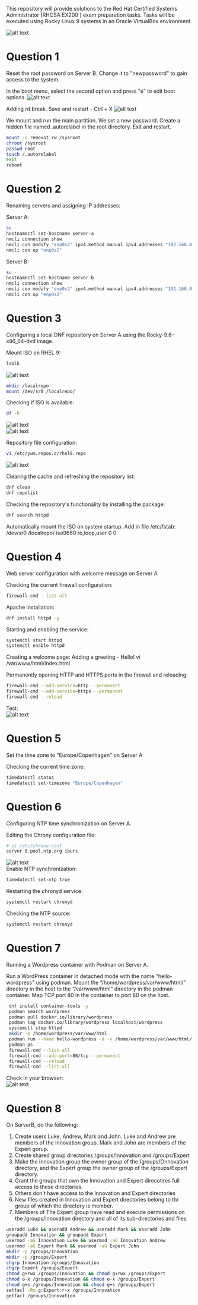 This repository will provide solutions to the Red Hat Certified Systems Administrator (RHCSA EX200 ) exam preparation tasks. Tasks will be executed using Rocky Linux 9 systems in an Oracle VirtualBox environment.

![alt text](./assets/diagram1.png)  

# Question 1

Reset the root password on Server B. Change it to "newpassword" to gain access to the system.  

In the boot menu, select the second option and press "e" to edit boot options.
![alt text](./assets/1.01.png)  

Adding rd.break. Save and restart - Ctrl + X
![alt text](./assets/1.02.png) 

We mount and run the main partition. We set a new password. Create a hidden file named .autorelabel in the root directory. Exit and restart.  

```bash
mount -o remount rw /sysroot
chroot /sysroot
passwd root
touch /.autorelabel
exit
reboot
```


# Question 2 

Renaming servers and assigning IP addresses:

Server A:
```bash
su -
hostnamectl set-hostname server-a
nmcli connection show
nmcli con modify "enp0s2" ipv4.method manual ipv4.addresses "192.168.0.50/24" ipv4.gateway 192.168.0.1 ipv4.dns 8.8.8.8
nmcli con up "enp0s2"
```
Server B:
```bash
su -
hostnamectl set-hostname server-b
nmcli connection show
nmcli con modify "enp0s2" ipv4.method manual ipv4.addresses "192.168.0.51/24" ipv4.gateway 192.168.0.1 ipv4.dns 8.8.8.8
nmcli con up "enp0s2"
```

# Question 3 
Configuring a local DNF repository on Server A using the Rocky-9.6-x86_64-dvd image.

Mount ISO on RHEL 9:
```bash
lsblk
```
![alt text](./assets/1.1.png)  

```bash
mkdir /localrepo
mount /dev/sr0 /localrepo/
```
Checking if ISO is available:
```bash
df -h
```
![alt text](./assets/1.2.png)  
![alt text](./assets/1.3.png)  

Repository file configuration:  
```bash
vi /etc/yum.repos.d/rhel9.repo 
```
![alt text](./assets/1.4.png)  

Clearing the cache and refreshing the repository list:
```bash
dnf clean
dnf repolist
```
Checking the repository's functionality by installing the package:
```bash
dnf search httpd
```
Automatically mount the ISO on system startup. Add in file /etc/fstab:  
/dev/sr0 /localrepo/ iso9660 ro,loop,user 0 0 

# Question 4 
Web server configuration with welcome message on Server A

Checking the current firewall configuration:

```bash
firewall-cmd --list-all
```

Apache installation:
```bash
dnf install httpd -y
```

Starting and enabling the service:
```bash
systemctl start httpd
systemctl enable httpd
```

Creating a welcome page:
Adding a greeting - Hello!
vi /var/www/html/index.html


Permanently opening HTTP and HTTPS ports in the firewall and reloading:
```bash
firewall-cmd --add-service=http --permanent
firewall-cmd --add-service=https --permanent
firewall-cmd --reload
```
Test:  
![alt text](./assets/2.1.png)  

# Question 5 
Set the time zone to "Europe/Copenhagen" on Server A

Checking the current time zone:
```bash
timedatectl status
timedatectl set-timezone "Europe/Copenhagen"
```
# Question 6 
Configuring NTP time synchronization on Server A.

Editing the Chrony configuration file:
```bash
# vi /etc/chrony.conf
server 0.pool.ntp.org iburs
```
![alt text](./assets/5.1.png)  
Enable NTP synchronization:
```bash
timedatectl set-ntp true
```
Restarting the chronyd service:
```bash
systemctl restart chronyd
```
Checking the NTP source:
```bash
systemctl restart chronyd
```

# Question 7 
Running a Wordpress container with Podman on Server A.

 Run a WordPress container in detached mode with the name "hello-wordpress" using podman. Mount the
 “/home/wordpress/var/www/html/” directory in the host to the “/var/www/html” directory in the podman container. Map TCP port 80 in the container to port 80 on the host.  

```bash
 dnf install container-tools -y
 podman search wordpress
 podman pull docker.io/library/wordpress
 podman tag docker.io/library/wordpress localhost/wordpress
 systemctl stop httpd 
 mkdir -p /home/wordpress/var/www/html
 podman run --name hello-wordpress -d -v /home/wordpress/var/www/html/:/var/www/html:Z -p 80:80 localhost/wordpress
 podman ps
 firewall-cmd --list-all
 firewall-cmd --add-port=80/tcp --permanent
 firewall-cmd --reload
 firewall-cmd --list-all
```

Check in your browser:  
![alt text](./assets/6.1.png)  


# Question 8 

On ServerB, do the following:
1. Create users Luke, Andrew, Mark and John.
    Luke and Andrew are members of the Innovation group.
    Mark and John are members of the Expert gorup.
2. Create shared group directories /groups/Innovation and /groups/Expert
3. Make the Innovation group the owner group of the /groups/Onnovation directory, and the Expert group the owner group of the /groups/Expert directory.
4. Grant the groups that own the Innovation and Expert direcotires full access to these directories.
5. Others don't have access to the Innovation and Expert directories
6. New files created in Innovation and Expert directories belong to thr group of which the directory is member.
7. Members of The Expert group have read and execute permissions on the /groups/Innovation directory and all of its sub-directories and files.

```bash
useradd Luke && useradd Andrew && useradd Mark && useradd John
groupadd Innovation && groupadd Expert
usermod -aG Innovation Luke && usermod -aG Innovation Andrew
usermod -aG Expert Mark && usermod -aG Expert John
mkdir -p /groups/Innovation
mkdir -p /groups/Expert
chgrp Innovation /groups/Innovation
chgrp Expert /groups/Expert
chmod g+rwx /groups/Innovation && chmod g+rwx /groups/Expert
chmod o-x /groups/Innovation && chmod o-x /groups/Expert
chmod g+s /groups/Innovation && chmod g+s /groups/Expert
setfacl -Rm g:Expert:r-x /groups/Innovation
getfacl /groups/Innovation
```